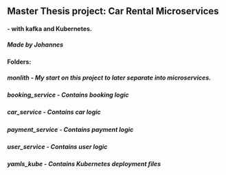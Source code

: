 ## Master Thesis project: Car Rental Microservices
#### - with kafka and Kubernetes.
##### Made by Johannes


#### Folders:
##### monlith - My start on this project to later separate into microservices.
##### booking_service - Contains booking logic
##### car_service - Contains car logic
##### payment_service - Contains payment logic
##### user_service - Contains user logic
##### yamls_kube - Contains Kubernetes deployment files